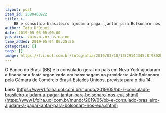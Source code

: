 ```yaml
---
layout: post
item_id: 2580463922
title: >-
    BB e consulado brasileiro ajudam a pagar jantar para Bolsonaro nos EUA
author: Tatu D'Oquei
date: 2019-05-03 05:00:00
pub_date: 2019-05-03 05:00:00
time_added: 2019-05-04 06:25:56
categories: []
tags: []
image: https://f.i.uol.com.br/fotografia/2019/03/18/15529144345c8f9802b23ca_1552914434_3x2_rt.jpg
---
```


O Banco do Brasil (BB) e o consulado-geral do país em Nova York ajudaram a financiar a festa organizada em homenagem ao presidente Jair Bolsonaro pela Câmara de Comércio Brasil-Estados Unidos, prevista para o dia 14.

**Link:** [https://www1.folha.uol.com.br/mundo/2019/05/bb-e-consulado-brasileiro-ajudam-a-pagar-jantar-para-bolsonaro-nos-eua.shtml](https://www1.folha.uol.com.br/mundo/2019/05/bb-e-consulado-brasileiro-ajudam-a-pagar-jantar-para-bolsonaro-nos-eua.shtml)

